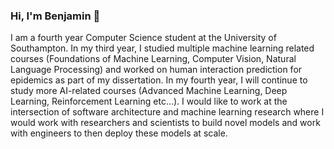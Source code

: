 ### Hi, I'm Benjamin 👋
I am a fourth year Computer Science student at the University of Southampton. In my third year, I studied multiple machine learning related courses (Foundations of Machine Learning, Computer Vision, Natural Language Processing) and worked on human interaction prediction for epidemics as part of my dissertation. In my fourth year, I will continue to study more AI-related courses (Advanced Machine Learning, Deep Learning, Reinforcement Learning etc...). 
I would like to work at the intersection of software architecture and machine learning research where I would work with researchers and scientists to build novel models and work with engineers to then deploy these models at scale.
<!--
**benlellouch/benlellouch** is a ✨ _special_ ✨ repository because its `README.md` (this file) appears on your GitHub profile.

Here are some ideas to get you started:

- 🔭 I’m currently working on ...
- 🌱 I’m currently learning ...
- 👯 I’m looking to collaborate on ...
- 🤔 I’m looking for help with ...
- 💬 Ask me about ...
- 📫 How to reach me: ...
- 😄 Pronouns: ...
- ⚡ Fun fact: ...
-->
